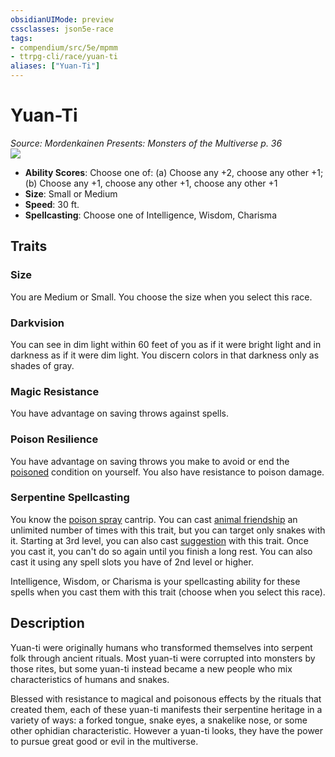 ```yaml
---
obsidianUIMode: preview
cssclasses: json5e-race
tags:
- compendium/src/5e/mpmm
- ttrpg-cli/race/yuan-ti
aliases: ["Yuan-Ti"]
---
```

# Yuan-Ti
*Source: Mordenkainen Presents: Monsters of the Multiverse p. 36*  
![](/3-Mechanics/CLI/races/img/yuan-ti.webp#right)  

- **Ability Scores**: Choose one of: (a) Choose any +2, choose any other +1; (b) Choose any +1, choose any other +1, choose any other +1
- **Size**: Small or Medium
- **Speed**: 30 ft.
- **Spellcasting**: Choose one of Intelligence, Wisdom, Charisma

## Traits

### Size

You are Medium or Small. You choose the size when you select this race.

### Darkvision

You can see in dim light within 60 feet of you as if it were bright light and in darkness as if it were dim light. You discern colors in that darkness only as shades of gray.

### Magic Resistance

You have advantage on saving throws against spells.

### Poison Resilience

You have advantage on saving throws you make to avoid or end the [poisoned](/3-Mechanics/CLI/rules/conditions.md#poisoned) condition on yourself. You also have resistance to poison damage.

### Serpentine Spellcasting

You know the [poison spray](/3-Mechanics/CLI/spells/poison-spray.md) cantrip. You can cast [animal friendship](/3-Mechanics/CLI/spells/animal-friendship.md) an unlimited number of times with this trait, but you can target only snakes with it. Starting at 3rd level, you can also cast [suggestion](/3-Mechanics/CLI/spells/suggestion.md) with this trait. Once you cast it, you can't do so again until you finish a long rest. You can also cast it using any spell slots you have of 2nd level or higher.

Intelligence, Wisdom, or Charisma is your spellcasting ability for these spells when you cast them with this trait (choose when you select this race).

## Description

Yuan-ti were originally humans who transformed themselves into serpent folk through ancient rituals. Most yuan-ti were corrupted into monsters by those rites, but some yuan-ti instead became a new people who mix characteristics of humans and snakes.

Blessed with resistance to magical and poisonous effects by the rituals that created them, each of these yuan-ti manifests their serpentine heritage in a variety of ways: a forked tongue, snake eyes, a snakelike nose, or some other ophidian characteristic. However a yuan-ti looks, they have the power to pursue great good or evil in the multiverse.
